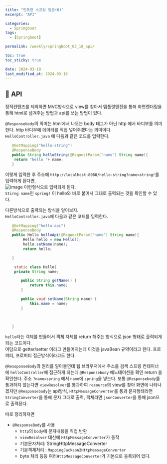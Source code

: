 ```yaml
---
title: "인프런 스프링 입문(6)"
excerpt: "API"

categories:
  - Springboot
tags:
  - [Springboot]

permalink: /weekly/springboot_03_18_api/

toc: true
toc_sticky: true

date: 2024-03-18
last_modified_at: 2024-03-18
---
```


## 🦥 API

정적컨텐츠를 제외하면 MVC방식으로 view를 찾아서 템플릿엔진을 통해 화면랜더링을 통해 html로 넘겨주는 방법과 api를 쓰는 방법이 있다.  

`@Responsebody`의 의미는 html에서 나오는 body 태그가 아닌 http 에서 바디부를 의미한다. http 바디부에 데이터를 직접 넣어주겠다는 의미이다.  
`HelloController.java` 에 다음과 같은 코드를 입력한다.
```java
   @GetMapping("hello-string")
   @ResponseBody
   public String helloString(@RequestParam("name") String name){
    return "hello "+ name;
   }
```
이렇게 입력한 후 주소에 `http://localhost:8080/hello-string?name=string!`를 입력하게 된다면,  
![image](https://github.com/garusitell/utterances/assets/45359953/eb950de4-50ce-4f23-b097-46d22f0a3786)
이런형식으로 입력되게 된다.  
`Stirng name`인 `spring!` 이 hello와 바로 붙어서 그대로 출력되는 것을 확인할 수 있다.  

다른방식으로 출력되는 방식을 알아보자.  
`HelloController.java`에 다음과 같은 코드를 입력한다.  
```java
   @GetMapping("hello-api")
   @ResponseBody
   public Hello helloApi(@RequestParam("name") String name){
        Hello hello = new Hello();
        hello.setName(name);
        return hello;

   }

    static class Hello{
    private String name;

       public String getName() {
           return this.name;
       }

       public void setName(String name) {
           this.name = name;
       }

      
    
   }
```
`hello`라는 객체를 만들어서 객체 자체를 return 해주는 방식으로 json 형태로 출력되게 되는 코드이다.  
여담으로 getter/setter 이라고 만들어지는데 이것을 javaBean 규약이라고 한다. 프로퍼티, 프로퍼티 접근방식이라고도 한다.  

`@ResoponseBody`의 원리를 알아볼껀데 웹 브라우저에서 주소를 검색 스프링 컨테이너에 `helloController`에 접근하개 되는데 `@Responsebody` 애노테이션을 확인 return 을 확인한다. 주소 `?name=spring` 에서 `name`에 `spring`을 넣는다. 보통 `@Responsebody`를 통과하지 않는다면 `viewResolver`를 통과하여 `resource`의 view를 찾아 화면에 나타나겠지만 `@Responsebody`는 api방식, `HttpMessageConverter`를 통과 문자형태라면 `StringConverter`을 통해 문자 그대로 출력, 객체라면 `jsonConverter`을 통해 json으로 출력된다.

따로 정리하자면 

- `@ResponseBody`를 사용
  - `http`의 `body`에 문자내용을 직접 반환
  - `viewResolver` 대신에 `HttpMessageConverter`가 동작
  - 기본문자처리:`StringHttpMessageConverter
  - 기본객체처리 : `MappingJackson2HttpMessageConverter` 
  - byte 처리 등등 여러`HttpMessageConverter`가 기본으로 등록되어 있다.

